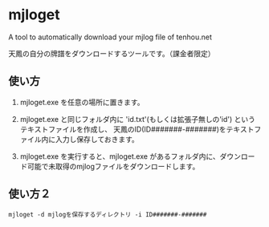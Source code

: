 # mjloget
A tool to automatically download your mjlog file of tenhou.net

天鳳の自分の牌譜をダウンロードするツールです。（課金者限定）

## 使い方

1. mjloget.exe を任意の場所に置きます。

1. mjloget.exe と同じフォルダ内に 'id.txt'(もしくは拡張子無しの'id') というテキストファイルを作成し、
天鳳のID(ID#######-#######)をテキストファイル内に入力し保存しておきます。

1. mjloget.exe を実行すると、mjloget.exe があるフォルダ内に、ダウンロード可能で未取得のmjlogファイルをダウンロードします。

## 使い方２

```
mjloget -d mjlogを保存するディレクトリ -i ID#######-#######
```

